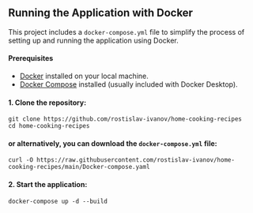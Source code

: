 ## Running the Application with Docker

This project includes a `docker-compose.yml` file to simplify the process of setting up and running the application using Docker.

#### Prerequisites

- [Docker](https://www.docker.com/get-started) installed on your local machine.
- [Docker Compose](https://docs.docker.com/compose/install/) installed (usually included with Docker Desktop).

#### 1. Clone the repository:
```
git clone https://github.com/rostislav-ivanov/home-cooking-recipes
cd home-cooking-recipes

```
#### or alternatively, you can download the `docker-compose.yml` file:
```
curl -O https://raw.githubusercontent.com/rostislav-ivanov/home-cooking-recipes/main/Docker-compose.yaml

```

#### 2. Start the application:

```
docker-compose up -d --build

```
